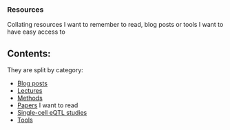 ### Resources

Collating resources I want to remember to read, blog posts or tools I want to have easy access to

## Contents:

They are split by category:

* [Blog posts](blog_posts.md)
* [Lectures](lectures.md)
* [Methods](methods.md)
* [Papers](papers.md) I want to read
* [Single-cell eQTL studies](single_cell_eqtl_studies_overview.md)
* [Tools](tools.md)
